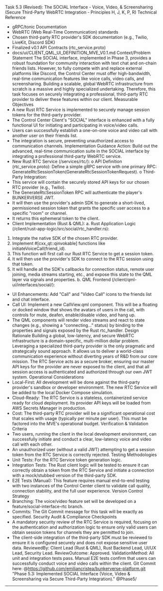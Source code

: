 Task 5.3 (Revised): The SOCIAL Interface - Voice, Video, & Screensharing
(Secure Third-Party WebRTC Integration - Principles H, J, K, P, R)
Technical Reference
* gRPC/tonic Documentation
* WebRTC (Web Real-Time Communication) standards
* Chosen third-party RTC provider's SDK documentation (e.g., Twilio, LiveKit, Discord SDK)
* Finalized v0.1 API Contracts (rtc_service.proto)
* docs/ui/CLIENT_QML_UI_DEFINITION_MVE_V0.1.md
Context/Problem Statement
The SOCIAL interface, implemented in Phase 3, provides a robust foundation for community interaction with text chat and on-chain friends lists. However, to fully compete with and replace external platforms like Discord, the Control Center must offer high-bandwidth, real-time communication features like voice calls, video calls, and screensharing. Building a scalable, global WebRTC infrastructure from scratch is a massive and highly specialized undertaking. Therefore, this task focuses on securely integrating a professional, third-party RTC provider to deliver these features within our client.
Measurable Objectives
* A new Rust RTC Service is implemented to securely manage session tokens for the third-party provider.
* The Control Center Client's "SOCIAL" interface is enhanced with a fully functional UI for initiating and participating in voice/video calls.
* Users can successfully establish a one-on-one voice and video call with another user on their friends list.
* The integration is secure, preventing unauthorized access to communication channels.
Implementation Guidance
Action: Build out the advanced, real-time communication suite in the SOCIAL interface by integrating a professional third-party WebRTC service.
* New Rust RTC Service (/services/rtc/):
o API Definition (rtc_service.proto): Define a simple gRPC service with one primary RPC: GenerateRtcSessionToken(GenerateRtcSessionTokenRequest).
o Third-Party Integration:
* This service will contain the securely stored API keys for our chosen RTC provider (e.g., Twilio).
* The GenerateRtcSessionToken RPC will authenticate the player's BUNKERVERSE JWT.
* It will then use the provider's admin SDK to generate a short-lived, permissioned session token that grants the specific user access to a specific "room" or channel.
* It returns this ephemeral token to the client.
* Client Implementation (Rust & QML):
a. Rust Application Logic (/client/rust-app-logic/src/social/rtc_handler.rs):
1. Integrate the native SDK of the chosen RTC provider.
2. Implement #[cxx_qt::qinvokable] functions like initiateVoiceCall(friend_id).
3. This function will first call our Rust RTC Service to get a session token.
4. It will then use the provider's SDK to connect to the RTC session using that token.
5. It will handle all the SDK's callbacks for connection status, remote user joining, media streams starting, etc., and expose this state to the QML layer via signals and properties.
b. QML Frontend (/client/qml-ui/interfaces/social/):
* UI Enhancements: Add "Call" and "Video Call" icons to the friends list and chat interface.
* Call UI: Implement a new CallView.qml component. This will be a floating or docked window that shows the avatars of users in the call, with controls for mute, deafen, enable/disable video, and hang up.
* The QML components will render video streams and react to state changes (e.g., showing a "connecting..." status) by binding to the properties and signals exposed by the Rust rtc_handler.
Design Rationale
Building a global, low-latency, and secure WebRTC infrastructure is a domain-specific, multi-million dollar problem. Leveraging a specialized third-party provider is the only pragmatic and strategically sound approach. It allows us to deliver a world-class communication experience without diverting years of R&D from our core mission. The RTC Service acts as a secure broker, ensuring our master API keys for the provider are never exposed to the client, and that all session access is authenticated and authorized through our own JWT system.
Operational Considerations
* Local-First: All development will be done against the third-party provider's sandbox or developer environment. The new RTC Service will be added to the local Docker Compose simulation.
* Cloud-Ready: The RTC Service is a stateless, containerized service ready for cloud deployment. Its provider API keys will be loaded from AWS Secrets Manager in production.
* Cost: The third-party RTC provider will be a significant operational cost that scales with usage (typically per minute per user). This must be factored into the MVE's operational budget.
Verification & Validation Criteria
* Two users, running the client in the local development environment, can successfully initiate and conduct a clear, low-latency voice and video call with each other.
* An unauthorized user (without a valid JWT) attempting to get a session token from the RTC Service is correctly rejected.
Testing Methodologies
* Unit Tests: For the RTC Service token generation logic.
* Integration Tests: The Rust client logic will be tested to ensure it can correctly obtain a token from the RTC Service and initiate a connection with a mock/stubbed version of the third-party SDK.
* E2E Tests (Manual): This feature requires manual end-to-end testing with two instances of the Control Center client to validate call quality, connection stability, and the full user experience.
Version Control Strategy
* Branching: The voice/video feature set will be developed on a feature/social-interface-rtc branch.
* Commits: The Git Commit message for this task will be exactly as specified.
Security Audit & Compliance Checkpoints
* A mandatory security review of the RTC Service is required, focusing on the authentication and authorization logic to ensure only valid users can obtain session tokens for channels they are permitted to join.
* The client-side integration of the third-party SDK must be reviewed to ensure it is configured securely and does not expose sensitive user data.
ReviewedBy: Client Lead (Rust & QML), Rust Backend Lead, UI/UX Lead, Security Lead.
ReviewOutcome: Approved.
ValidationMethod: All unit and integration tests pass. Manual E2E tests confirm that users can successfully conduct voice and video calls within the client.
Git Commit here: @https://github.com/emiliancristea/bunkerverse-platform.git "Phase 5.3: Implemented SOCIAL Interface (Voice, Video & Screensharing via Secure Third-Party Integration)." @Phase5/

------------------------------------------------------------------------------------------------------------------
